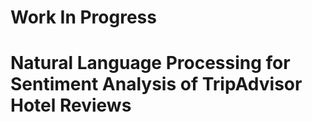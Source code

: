 # Work In Progress
# Natural Language Processing for Sentiment Analysis of TripAdvisor Hotel Reviews

